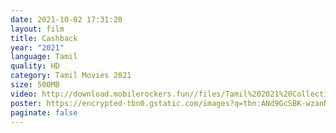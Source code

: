 ```yaml
---
date: 2021-10-02 17:31:20
layout: film
title: Cashback
year: "2021"
language: Tamil
quality: HD
category: Tamil Movies 2021
size: 500MB
video: http://download.mobilerockers.fun//files/Tamil%202021%20Collection/Cashback%20(2021)/Cashback%20(2021)%20Full%20Movies/Cashback%20(2021)%20HDRip/Cashback%20(2021)%20HDRip%20Single%20Part.mp4
poster: https://encrypted-tbn0.gstatic.com/images?q=tbn:ANd9GcSBK-wzanNFiaKWMhQnScffe15zNiIRLsg8_A&usqp=CAU
paginate: false
---
```

